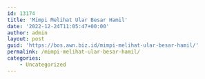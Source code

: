 ```yaml
---
id: 13174
title: 'Mimpi Melihat Ular Besar Hamil'
date: '2022-12-24T11:05:47+00:00'
author: admin
layout: post
guid: 'https://bos.awn.biz.id/mimpi-melihat-ular-besar-hamil/'
permalink: /mimpi-melihat-ular-besar-hamil/
categories:
    - Uncategorized
---
```



